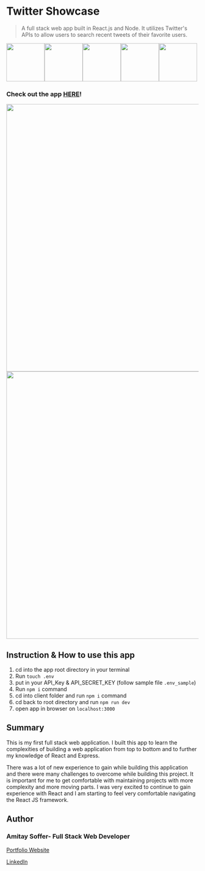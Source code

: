 # Twitter Showcase

> A full stack web app built in React.js and Node. It utilizes Twitter's APIs to allow users to search recent tweets of their favorite users.

<img src="https://img.icons8.com/plasticine/480/000000/react.png" width="100"/><img src="https://img.icons8.com/color/480/000000/css3.png" width="100"/><img src="https://img.icons8.com/color/480/000000/html-5.png" width="100"/><img src="https://img.icons8.com/color/480/000000/heroku.png" width="100"/><img src="https://img.icons8.com/color/480/000000/nodejs.png" width="100"/>

### Check out the app [HERE](https://as-twitter-showcase.herokuapp.com/)!

<img src="https://user-images.githubusercontent.com/31068256/98990076-e7522180-2521-11eb-84e8-bbb818326e9b.png" width="700" /><img src="https://user-images.githubusercontent.com/31068256/98990104-f1742000-2521-11eb-9583-ebebb85b305f.png" width="700" />

## Instruction & How to use this app

1. cd into the app root directory in your terminal
2. Run `touch .env`
3. put in your API_Key & API_SECRET_KEY (follow sample file `.env_sample`)
4. Run `npm i` command
5. cd into client folder and run `npm i` command
6. cd back to root directory and run `npm run dev`
7. open app in browser on `localhost:3000`

## Summary

This is my first full stack web application. I built this app to learn the complexities of building a web application from top to bottom and to further my knowledge of React and Express.

There was a lot of new experience to gain while building this application and there were many challenges to overcome while building this project. It is important for me to get comfortable with maintaining projects with more complexity and more moving parts. I was very excited to continue to gain experience with React and I am starting to feel very comfortable navigating the React JS framework.

## Author

### Amitay Soffer- Full Stack Web Developer

<a href="https://www.esncz.org/sites/default/files/imce/under-construction.jpg" target="_blank" rel="noopener">Portfolio Website</a>

[LinkedIn](https://www.linkedin.com/in/amitay-soffer-137304151/)
